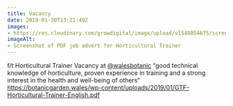 ```yaml
---
title: Vacancy
date: 2019-01-30T13:21:49Z
images: 
- https://res.cloudinary.com/growdigital/image/upload/v1548854675/screenshot-190130.png
imageAlt: 
- Screenshot of PDF job advert for Horticultural Trainer
---
```


f/t Horticultural Trainer Vacancy at [@walesbotanic](https://mobile.twitter.com/walesbotanic) “good technical knowledge of horticulture, proven experience in training and a strong interest in the health and well-being of others“ <https://botanicgarden.wales/wp-content/uploads/2019/01/GTF-Horticultural-Trainer-English.pdf>
